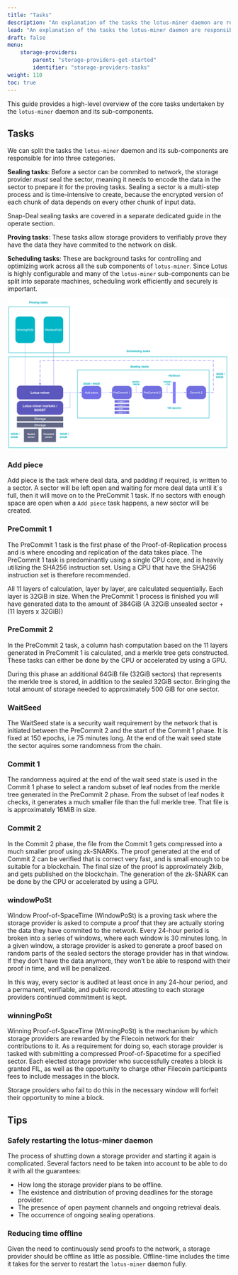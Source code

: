 ```yaml
---
title: "Tasks"
description: "An explanation of the tasks the lotus-miner daemon are responsible for"
lead: "An explanation of the tasks the lotus-miner daemon are responsible for"
draft: false
menu:
    storage-providers:
        parent: "storage-providers-get-started"
        identifier: "storage-providers-tasks"
weight: 110
toc: true
---
```


This guide provides a high-level overview of the core tasks undertaken by the `lotus-miner` daemon and its sub-components.

## Tasks

We can split the tasks the `lotus-miner` daemon and its sub-components are responsible for into three categories.

**Sealing tasks**: Before a sector can be commited to network, the storage provider *must* seal the sector, meaning it needs to encode the data in the sector to prepare it for the proving tasks. Sealing a sector is a multi-step process and is time-intensive to create, because the encrypted version of each chunk of data depends on every other chunk of input data.

Snap-Deal sealing tasks are covered in a separate dedicated guide in the operate section.

**Proving tasks**: These tasks allow storage providers to verifiably prove they have the data they have commited to the network on disk.

**Scheduling tasks**: These are background tasks for controlling and optimizing work across all the sub components of `lotus-miner`. Since Lotus is highly configurable and many of the `lotus-miner` sub-components can be split into separate machines, scheduling work efficiently and securely is important.

![Overview of the lotus-miner tasks](lotus-miner-tasks.png) 

### Add piece

Add piece is the task where deal data, and padding if required, is written to a sector. A sector will be left open and waiting for more deal data until it´s full, then it will move on to the PreCommit 1 task. If no sectors with enough space are open when a `Add piece` task happens, a new sector will be created.

### PreCommit 1

The PreCommit 1 task is the first phase of the Proof-of-Replication process and is where encoding and replication of the data takes place. The PreCommit 1 task is predominantly using a single CPU core, and is heavily utilizing the SHA256 instruction set. Using a CPU that have the SHA256 instruction set is therefore recommended.

All 11 layers of calculation, layer by layer, are calculated sequentially. Each layer is 32GiB in size. When the PreCommit 1 process is finished you will have generated data to the amount of 384GiB (A 32GiB unsealed sector + (11 layers x 32GiB))

### PreCommit 2

In the PreCommit 2 task, a column hash computation based on the 11 layers generated in PreCommit 1 is calculated, and a merkle tree gets constructed. These tasks can either be done by the CPU or accelerated by using a GPU.

During this phase an additional 64GiB file (32GiB sectors) that represents the merkle tree is stored, in addition to the sealed 32GiB sector. Bringing the total amount of storage needed to approximately 500 GiB for one sector.

### WaitSeed

The WaitSeed state is a security wait requirement by the network that is initiated between the PreCommit 2 and the start of the Commit 1 phase. It is fixed at 150 epochs, i.e 75 minutes long. At the end of the wait seed state the sector aquires some randomness from the chain.

### Commit 1

The randomness aquired at the end of the wait seed state is used in the Commit 1 phase to select a random subset of leaf nodes from the merkle tree generated in the PreCommit 2 phase. From the subset of leaf nodes it checks, it generates a much smaller file than the full merkle tree. That file is is approximately 16MiB in size.

### Commit 2

In the Commit 2 phase, the file from the Commit 1 gets compressed into a much smaller proof using zk-SNARKs. The proof generated at the end of Commit 2 can be verified that is correct very fast, and is small enough to be suitable for a blockchain. The final size of the proof is approximately 2kib, and gets published on the blockchain. The generation of the zk-SNARK can be done by the CPU or accelerated by using a GPU.

### windowPoSt

Window Proof-of-SpaceTime (WindowPoSt) is a proving task where the storage provider is asked to compute a proof that they are actually storing the data they have commited to the network. Every 24-hour period is broken into a series of windows, where each window is 30 minutes long. In a given window, a storage provider is asked to generate a proof based on random parts of the sealed sectors the storage provider has in that window. If they don’t have the data anymore, they won’t be able to respond with their proof in time, and will be penalized.

In this way, every sector is audited at least once in any 24-hour period, and a permanent, verifiable, and public record attesting to each storage providers continued commitment is kept.

### winningPoSt

Winning Proof-of-SpaceTime (WinningPoSt) is the mechanism by which storage providers are rewarded by the Filecoin network for their contributions to it. As a requirement for doing so, each storage provider is tasked with submitting a compressed Proof-of-Spacetime for a specified sector. Each elected storage provider who successfully creates a block is granted FIL, as well as the opportunity to charge other Filecoin participants fees to include messages in the block.

Storage providers who fail to do this in the necessary window will forfeit their opportunity to mine a block.

## Tips

### Safely restarting the lotus-miner daemon

The process of shutting down a storage provider and starting it again is complicated. Several factors need to be taken into account to be able to do it with all the guarantees:

- How long the storage provider plans to be offline.
- The existence and distribution of proving deadlines for the storage provider.
- The presence of open payment channels and ongoing retrieval deals.
- The occurrence of ongoing sealing operations.

### Reducing time offline

Given the need to continuously send proofs to the network, a storage provider should be offline as little as possible. Offline-time includes the time it takes for the server to restart the `lotus-miner` daemon fully.
